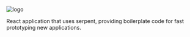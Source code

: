 ![logo](https://user-images.githubusercontent.com/7228512/53118441-c24f9b00-3555-11e9-89ac-4deca4d17d8c.png)

React application that uses serpent, providing boilerplate code for fast prototyping new applications.
